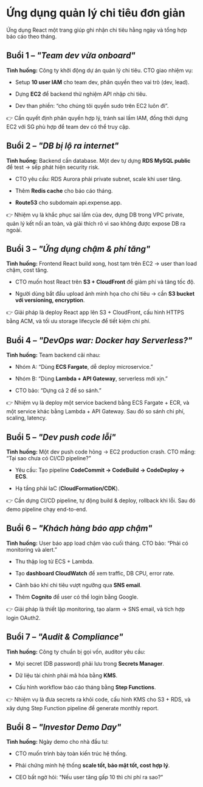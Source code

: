 # Ứng dụng quản lý chi tiêu đơn giản

Ứng dụng React một trang giúp ghi nhận chi tiêu hằng ngày và tổng hợp báo cáo theo tháng.

Buổi 1 – _"Team dev vừa onboard"_
---------------------------------

**Tình huống:** Công ty khởi động dự án quản lý chi tiêu. CTO giao nhiệm vụ:

*   Setup **10 user IAM** cho team dev, phân quyền theo vai trò (dev, lead).
    
*   Dựng **EC2** để backend thử nghiệm API nhập chi tiêu.
    
*   Dev than phiền: “cho chúng tôi quyền sudo trên EC2 luôn đi”.
    

👉 Cần quyết định phân quyền hợp lý, tránh sai lầm IAM, đồng thời dựng EC2 với SG phù hợp để team dev có thể truy cập.

Buổi 2 – _"DB bị lộ ra internet"_
---------------------------------

**Tình huống:** Backend cần database. Một dev tự dựng **RDS MySQL public** để test → sếp phát hiện security risk.

*   CTO yêu cầu: RDS Aurora phải private subnet, scale khi user tăng.
    
*   Thêm **Redis cache** cho báo cáo tháng.
    
*   **Route53** cho subdomain api.expense.app.
    

👉 Nhiệm vụ là khắc phục sai lầm của dev, dựng DB trong VPC private, quản lý kết nối an toàn, và giải thích rõ vì sao không được expose DB ra ngoài.

Buổi 3 – _"Ứng dụng chậm & phí tăng"_
-------------------------------------

**Tình huống:** Frontend React build xong, host tạm trên EC2 → user than load chậm, cost tăng.

*   CTO muốn host React trên **S3 + CloudFront** để giảm phí và tăng tốc độ.
    
*   Người dùng bắt đầu upload ảnh minh họa cho chi tiêu → cần **S3 bucket với versioning, encryption**.
    

👉 Giải pháp là deploy React app lên S3 + CloudFront, cấu hình HTTPS bằng ACM, và tối ưu storage lifecycle để tiết kiệm chi phí.

Buổi 4 – _"DevOps war: Docker hay Serverless?"_
-----------------------------------------------

**Tình huống:** Team backend cãi nhau:

*   Nhóm A: “Dùng **ECS Fargate**, dễ deploy microservice.”
    
*   Nhóm B: “Dùng **Lambda + API Gateway**, serverless mới xịn.”
    
*   CTO bảo: “Dựng cả 2 để so sánh.”
    

👉 Nhiệm vụ là deploy một service backend bằng ECS Fargate + ECR, và một service khác bằng Lambda + API Gateway. Sau đó so sánh chi phí, scaling, latency.

Buổi 5 – _"Dev push code lỗi"_
------------------------------

**Tình huống:** Một dev push code hỏng → EC2 production crash. CTO mắng: “Tại sao chưa có CI/CD pipeline?”

*   Yêu cầu: Tạo pipeline **CodeCommit → CodeBuild → CodeDeploy → ECS**.
    
*   Hạ tầng phải IaC (**CloudFormation/CDK**).
    

👉 Cần dựng CI/CD pipeline, tự động build & deploy, rollback khi lỗi. Sau đó demo pipeline chạy end-to-end.

Buổi 6 – _"Khách hàng báo app chậm"_
------------------------------------

**Tình huống:** User báo app load chậm vào cuối tháng. CTO bảo: “Phải có monitoring và alert.”

*   Thu thập log từ ECS + Lambda.
    
*   Tạo **dashboard CloudWatch** để xem traffic, DB CPU, error rate.
    
*   Cảnh báo khi chi tiêu vượt ngưỡng qua **SNS email**.
    
*   Thêm **Cognito** để user có thể login bằng Google.
    

👉 Giải pháp là thiết lập monitoring, tạo alarm → SNS email, và tích hợp login OAuth2.

Buổi 7 – _"Audit & Compliance"_
-------------------------------

**Tình huống:** Công ty chuẩn bị gọi vốn, auditor yêu cầu:

*   Mọi secret (DB password) phải lưu trong **Secrets Manager**.
    
*   Dữ liệu tài chính phải mã hóa bằng **KMS**.
    
*   Cấu hình workflow báo cáo tháng bằng **Step Functions**.
    

👉 Nhiệm vụ là đưa secrets ra khỏi code, cấu hình KMS cho S3 + RDS, và xây dựng Step Function pipeline để generate monthly report.

Buổi 8 – _"Investor Demo Day"_
------------------------------

**Tình huống:** Ngày demo cho nhà đầu tư:

*   CTO muốn trình bày toàn kiến trúc hệ thống.
    
*   Phải chứng minh hệ thống **scale tốt, bảo mật tốt, cost hợp lý**.
    
*   CEO bất ngờ hỏi: “Nếu user tăng gấp 10 thì chi phí ra sao?”